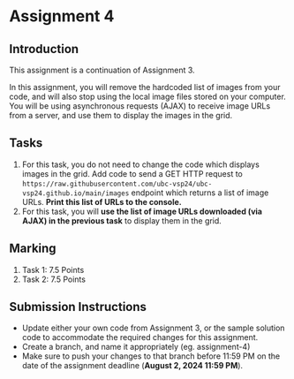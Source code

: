# Assignment 4

## Introduction

This assignment is a continuation of Assignment 3.

In this assignment, you will remove the hardcoded list of images from your code, and will also stop using the local image files stored on your computer. You will be using asynchronous requests (AJAX) to receive image URLs from a server, and use them to display the images in the grid.


## Tasks

1. For this task, you do not need to change the code which displays images in the grid. Add code to send a GET HTTP request to `https://raw.githubusercontent.com/ubc-vsp24/ubc-vsp24.github.io/main/images` endpoint which returns a list of image URLs. **Print this list of URLs to the console.**
2. For this task, you will **use the list of image URLs downloaded (via AJAX) in the previous task** to display them in the grid.

## Marking
1. Task 1: 7.5 Points
2. Task 2: 7.5 Points

## Submission Instructions

- Update either your own code from Assignment 3, or the sample solution code to accommodate the required changes for this assignment.
- Create a branch, and name it appropriately (eg. assignment-4)
- Make sure to push your changes to that branch before 11:59 PM on the date of the assignment deadline (**August 2, 2024 11:59 PM**).
